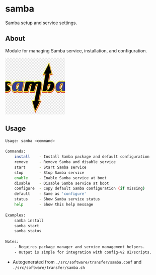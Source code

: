# samba
Samba setup and service settings.

## About
Module for managing Samba service, installation, and configuration.

![samba image](./samba.jpg)

## Usage
~~~bash
Usage: samba <command>

Commands:
	install    - Install Samba package and default configuration
	remove     - Remove Samba and disable service
	start      - Start Samba service
	stop       - Stop Samba service
	enable     - Enable Samba service at boot
	disable    - Disable Samba service at boot
	configure  - Copy default Samba configuration (if missing)
	default    - Same as 'configure'
	status     - Show Samba service status
	help       - Show this help message

Examples:
	samba install
	samba start
	samba status

Notes:
	- Requires package manager and service management helpers.
	- Output is simple for integration with config-v2 UI/scripts.
~~~

- Autogenerated from `./src/software/transfer/samba.conf` and `./src/software/transfer/samba.sh`
